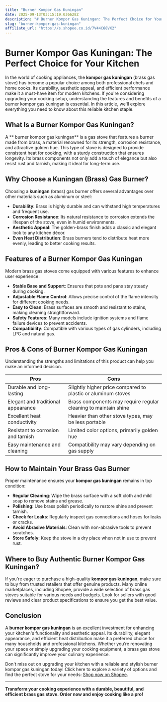 ```yaml
---
title: "Burner Kompor Gas Kuningan"
date: 2025-09-13T03:15:19.036628Z
description: "# Burner Kompor Gas Kuningan: The Perfect Choice for Your Kitchen..."
slug: "burner-kompor-gas-kuningan"
affiliate_url: "https://s.shopee.co.id/7V44C68VX2"
---
```

# Burner Kompor Gas Kuningan: The Perfect Choice for Your Kitchen

In the world of cooking appliances, the **kompor gas kuningan** (brass gas stove) has become a popular choice among both professional chefs and home cooks. Its durability, aesthetic appeal, and efficient performance make it a must-have item for modern kitchens. If you're considering upgrading your cooking setup, understanding the features and benefits of a burner kompor gas kuningan is essential. In this article, we'll explore everything you need to know about this reliable kitchen staple.

## What Is a Burner Kompor Gas Kuningan?

A ** burner kompor gas kuningan** is a gas stove that features a burner made from brass, a material renowned for its strength, corrosion resistance, and attractive golden hue. This type of stove is designed to provide consistent heat for cooking, with a sturdy construction that ensures longevity. Its brass components not only add a touch of elegance but also resist rust and tarnish, making it ideal for long-term use.

## Why Choose a Kuningan (Brass) Gas Burner?

Choosing a **kuningan** (brass) gas burner offers several advantages over other materials such as aluminum or steel:

- **Durability**: Brass is highly durable and can withstand high temperatures and frequent use.
- **Corrosion Resistance**: Its natural resistance to corrosion extends the lifespan of the stove, even in humid environments.
- **Aesthetic Appeal**: The golden-brass finish adds a classic and elegant look to any kitchen décor.
- **Even Heat Distribution**: Brass burners tend to distribute heat more evenly, leading to better cooking results.

## Features of a Burner Kompor Gas Kuningan

Modern brass gas stoves come equipped with various features to enhance user experience:

- **Stable Base and Support**: Ensures that pots and pans stay steady during cooking.
- **Adjustable Flame Control**: Allows precise control of the flame intensity for different cooking needs.
- **Easy to Clean**: Brass surfaces are smooth and resistant to stains, making cleaning straightforward.
- **Safety Features**: Many models include ignition systems and flame failure devices to prevent accidents.
- **Compatibility**: Compatible with various types of gas cylinders, including LPG and natural gas.

## Pros & Cons of Burner Kompor Gas Kuningan

Understanding the strengths and limitations of this product can help you make an informed decision.

| **Pros** | **Cons** |
|------------|-------------|
| Durable and long-lasting | Slightly higher price compared to plastic or aluminum stoves |
| Elegant and traditional appearance | Brass components may require regular cleaning to maintain shine |
| Excellent heat conductivity | Heavier than other stove types, may be less portable |
| Resistant to corrosion and tarnish | Limited color options, primarily golden hue |
| Easy maintenance and cleaning | Compatibility may vary depending on gas supply |

## How to Maintain Your Brass Gas Burner

Proper maintenance ensures your **kompor gas kuningan** remains in top condition:

- **Regular Cleaning**: Wipe the brass surface with a soft cloth and mild soap to remove stains and grease.
- **Polishing**: Use brass polish periodically to restore shine and prevent tarnish.
- **Check for Leaks**: Regularly inspect gas connections and hoses for leaks or cracks.
- **Avoid Abrasive Materials**: Clean with non-abrasive tools to prevent scratches.
- **Store Safely**: Keep the stove in a dry place when not in use to prevent rust.

## Where to Buy Authentic Burner Kompor Gas Kuningan?

If you're eager to purchase a high-quality **kompor gas kuningan**, make sure to buy from trusted retailers that offer genuine products. Many online marketplaces, including Shopee, provide a wide selection of brass gas stoves suitable for various needs and budgets. Look for sellers with good reviews and clear product specifications to ensure you get the best value.

## Conclusion

A **burner kompor gas kuningan** is an excellent investment for enhancing your kitchen's functionality and aesthetic appeal. Its durability, elegant appearance, and efficient heat distribution make it a preferred choice for many households and professional kitchens. Whether you’re renovating your space or simply upgrading your cooking equipment, a brass gas stove can significantly improve your culinary experience.

Don't miss out on upgrading your kitchen with a reliable and stylish burner kompor gas kuningan today! Click here to explore a variety of options and find the perfect stove for your needs: [Shop now on Shopee](https://s.shopee.co.id/7V44C68VX2).

---

**Transform your cooking experience with a durable, beautiful, and efficient brass gas stove. Order now and enjoy cooking like a pro!**